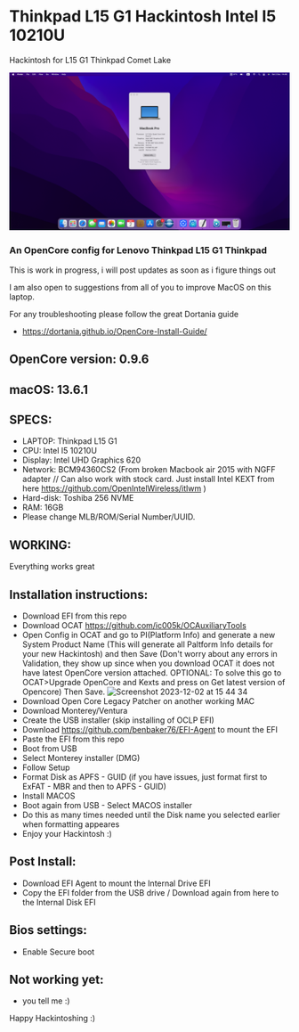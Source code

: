 # Thinkpad L15 G1 Hackintosh Intel I5 10210U
Hackintosh for L15 G1 Thinkpad Comet Lake

![image](https://github.com/kefrulz/Thinkpad-L15-Hackintosh/blob/03a9c5608330700fa99e760cb3617074f0b84706/Screenshot%202023-12-02%20at%2014.49.38.png)


### An OpenCore config for Lenovo Thinkpad L15 G1 Thinkpad ###
This is work in progress, i will post updates as soon as i figure things out

I am also open to suggestions from all of you to improve MacOS on this laptop.

For any troubleshooting please follow the great Dortania guide
* https://dortania.github.io/OpenCore-Install-Guide/

## OpenCore version: 0.9.6 ##

## macOS: 13.6.1 ##

## SPECS: ##
* LAPTOP: Thinkpad L15 G1
* CPU: Intel I5 10210U
* Display: Intel UHD Graphics 620
* Network: BCM94360CS2 (From broken Macbook air 2015 with NGFF adapter // Can also work with stock card. Just install Intel KEXT from here https://github.com/OpenIntelWireless/itlwm )
* Hard-disk: Toshiba 256 NVME
* RAM: 16GB
* Please change MLB/ROM/Serial Number/UUID.

## WORKING: ##
Everything works great

## Installation instructions: ##
* Download EFI from this repo
* Download OCAT https://github.com/ic005k/OCAuxiliaryTools
* Open Config in OCAT and go to PI(Platform Info) and generate a new System Product Name (This will generate all Paltform Info details for your new Hackintosh) and then Save (Don't worry about any errors in Validation, they show up since when you download OCAT it does not have latest OpenCore version attached. OPTIONAL: To solve this go to OCAT>Upgrade OpenCore and Kexts and press on Get latest version of Opencore) Then Save.
  ![Screenshot 2023-12-02 at 15 44 34](https://github.com/kefrulz/Thinkpad-L15-Hackintosh/assets/9220848/2b29fbf0-ad87-4429-81f1-928184de977d)
* Download Open Core Legacy Patcher on another working MAC
* Download Monterey/Ventura
* Create the USB installer (skip installing of OCLP EFI)
* Download https://github.com/benbaker76/EFI-Agent to mount the EFI
* Paste the EFI from this repo
* Boot from USB
* Select Monterey installer (DMG)
* Follow Setup
* Format Disk as APFS - GUID (if you have issues, just format first to ExFAT - MBR and then to APFS - GUID)
* Install MACOS
* Boot again from USB - Select MACOS installer
* Do this as many times needed until the Disk name you selected earlier when formatting appeares
* Enjoy your Hackintosh :)

## Post Install: ##
* Download EFI Agent to mount the Internal Drive EFI
* Copy the EFI folder from the USB drive / Download again from here to the Internal Disk EFI


## Bios settings: ##
* Enable Secure boot


## Not working yet: ##
* you tell me :)

Happy Hackintoshing :)

